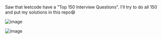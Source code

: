 Saw that leetcode have a "Top 150 Interview Questions". I'll try to do all 150 and put my solutions in this repo😄

![image](https://github.com/HarisMahmood8/leetcode-solutions/assets/114548524/d5059a64-dc05-4c26-a0fb-b7155c5fbc88)

![image](https://github.com/HarisMahmood8/leetcode-solutions/assets/114548524/27b2af60-3f30-4342-842e-c6965b1ca67d)
